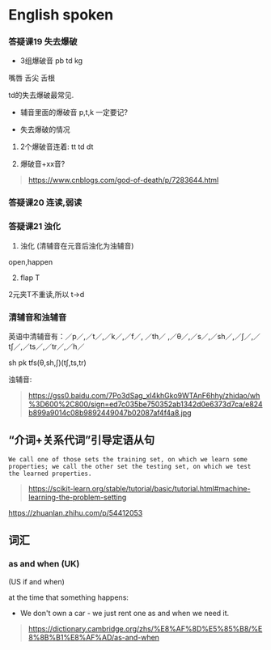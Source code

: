 # English spoken

### 答疑课19 失去爆破

* 3组爆破音 pb td kg

嘴唇 舌尖 舌根

td的失去爆破最常见.

* 辅音里面的爆破音 p,t,k 一定要记?

* 失去爆破的情况

1. 2个爆破音连着: tt td dt

2. 爆破音+xx音?

> https://www.cnblogs.com/god-of-death/p/7283644.html

### 答疑课20 连读,弱读

### 答疑课21 浊化

1. 浊化 (清辅音在元音后浊化为浊辅音)

open,happen

2. flap T

2元夹T不重读,所以 t->d

### 清辅音和浊辅音

英语中清辅音有：／p／,／t／,／k／,／f／, ／th／ ,／θ／,／s／,／sh／,／∫／,／t∫／,／ts／,／tr／,／h／

sh pk tfs(θ,sh,∫)(t∫,ts,tr)

浊辅音: 

> https://gss0.baidu.com/7Po3dSag_xI4khGko9WTAnF6hhy/zhidao/wh%3D600%2C800/sign=ed7c035be750352ab1342d0e6373d7ca/e824b899a9014c08b9892449047b02087af4f4a8.jpg

## “介词+关系代词”引导定语从句

```
We call one of those sets the training set, on which we learn some properties; we call the other set the testing set, on which we test the learned properties.
```

> https://scikit-learn.org/stable/tutorial/basic/tutorial.html#machine-learning-the-problem-setting

https://zhuanlan.zhihu.com/p/54412053


## 词汇

### as and when (UK) 
(US if and when)

at the time that something happens:
 
- We don't own a car - we just rent one as and when we need it.

> https://dictionary.cambridge.org/zhs/%E8%AF%8D%E5%85%B8/%E8%8B%B1%E8%AF%AD/as-and-when
